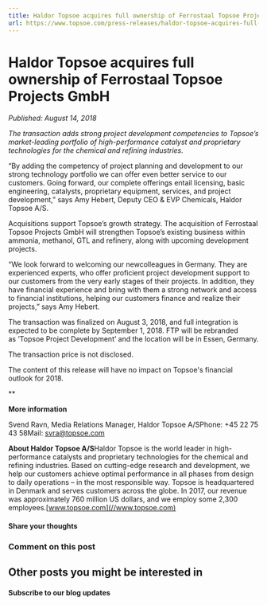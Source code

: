 ```yaml
---
title: Haldor Topsoe acquires full ownership of Ferrostaal Topsoe Projects GmbH
url: https://www.topsoe.com/press-releases/haldor-topsoe-acquires-full-ownership-of-ferrostaal-topsoe-projects-gmbh#main-content
---
```


# Haldor Topsoe acquires full ownership of Ferrostaal Topsoe Projects GmbH

*Published: August 14, 2018*

*The transaction adds strong project development competencies to Topsoe’s market-leading portfolio of high-performance catalyst and proprietary technologies for the chemical and refining industries.*

“By adding the competency of project planning and development to our strong technology portfolio we can offer even better service to our customers. Going forward, our complete offerings entail licensing, basic engineering, catalysts, proprietary equipment, services, and project development,” says Amy Hebert, Deputy CEO & EVP Chemicals, Haldor Topsoe A/S.

Acquisitions support Topsoe’s growth strategy. The acquisition of Ferrostaal Topsoe Projects GmbH will strengthen Topsoe’s existing business within ammonia, methanol, GTL and refinery, along with upcoming development projects.

“We look forward to welcoming our newcolleagues in Germany. They are experienced experts, who offer proficient project development support to our customers from the very early stages of their projects. In addition, they have financial experience and bring with them a strong network and access to financial institutions, helping our customers finance and realize their projects,” says Amy Hebert.

The transaction was finalized on August 3, 2018, and full integration is expected to be complete by September 1, 2018. FTP will be rebranded as ’Topsoe Project Development’ and the location will be in Essen, Germany.

The transaction price is not disclosed.

The content of this release will have no impact on Topsoe's financial outlook for 2018.

**

**More information**

Svend Ravn, Media Relations Manager, Haldor Topsoe A/SPhone: +45 22 75 43 58Mail: svra@topsoe.com

**About Haldor Topsoe A/S**Haldor Topsoe is the world leader in high-performance catalysts and proprietary technologies for the chemical and refining industries. Based on cutting-edge research and development, we help our customers achieve optimal performance in all phases from design to daily operations – in the most responsible way. Topsoe is headquartered in Denmark and serves customers across the globe. In 2017, our revenue was approximately 760 million US dollars, and we employ some 2,300 employees.[www.topsoe.com](//www.topsoe.com)

#### Share your thoughts

### Comment on this post

## Other posts you might be interested in

#### Subscribe to our blog updates